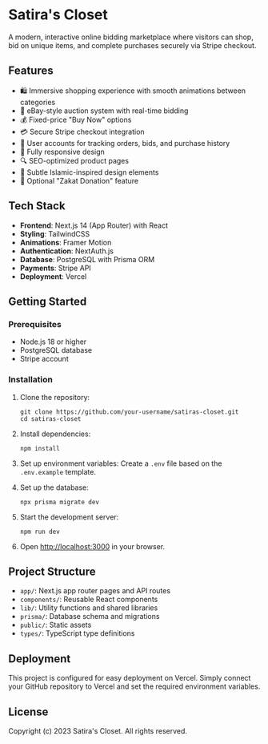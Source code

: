 # Satira's Closet

A modern, interactive online bidding marketplace where visitors can shop, bid on unique items, and complete purchases securely via Stripe checkout.

## Features

- 🛍️ Immersive shopping experience with smooth animations between categories
- 🔨 eBay-style auction system with real-time bidding
- 💰 Fixed-price "Buy Now" options
- 💳 Secure Stripe checkout integration
- 👤 User accounts for tracking orders, bids, and purchase history
- 📱 Fully responsive design
- 🔍 SEO-optimized product pages
- 🕌 Subtle Islamic-inspired design elements
- 💝 Optional "Zakat Donation" feature

## Tech Stack

- **Frontend**: Next.js 14 (App Router) with React
- **Styling**: TailwindCSS
- **Animations**: Framer Motion
- **Authentication**: NextAuth.js
- **Database**: PostgreSQL with Prisma ORM
- **Payments**: Stripe API
- **Deployment**: Vercel

## Getting Started

### Prerequisites

- Node.js 18 or higher
- PostgreSQL database
- Stripe account

### Installation

1. Clone the repository:
   ```
   git clone https://github.com/your-username/satiras-closet.git
   cd satiras-closet
   ```

2. Install dependencies:
   ```
   npm install
   ```

3. Set up environment variables:
   Create a `.env` file based on the `.env.example` template.

4. Set up the database:
   ```
   npx prisma migrate dev
   ```

5. Start the development server:
   ```
   npm run dev
   ```

6. Open [http://localhost:3000](http://localhost:3000) in your browser.

## Project Structure

- `app/`: Next.js app router pages and API routes
- `components/`: Reusable React components
- `lib/`: Utility functions and shared libraries
- `prisma/`: Database schema and migrations
- `public/`: Static assets
- `types/`: TypeScript type definitions

## Deployment

This project is configured for easy deployment on Vercel. Simply connect your GitHub repository to Vercel and set the required environment variables.

## License

Copyright (c) 2023 Satira's Closet. All rights reserved. 